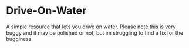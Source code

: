 # Drive-On-Water
A simple resource that lets you drive on water. Please note this is very buggy and it may be polished or not, but im struggling to find a fix for the bugginess
